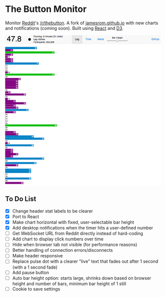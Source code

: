 # The Button Monitor
Monitor [Reddit](//www.reddit.com/)'s [/r/thebutton](//www.reddit.com/r/thebutton/). A fork of [jamesrom.github.io](//jamesrom.github.io) with new charts and notifications (coming soon). Built using [React](//facebook.github.io/react/) and [D3](//d3js.org).

![Screenshot](/screenshot.png?raw=true)

## To Do List
- [x] Change header stat labels to be clearer
- [x] Port to React
- [x] Make chart horizontal with fixed, user-selectable bar height
- [x] Add desktop notifications when the timer hits a user-defined number
- [ ] Get WebSocket URL from Reddit directly instead of hard-coding
- [ ] Add chart to display click numbers over time
- [ ] Hide when browser tab not visible (for performance reasons)
- [ ] Better handling of connection errors/disconnects
- [ ] Make header responsive
- [ ] Replace pulse dot with a clearer "live" text that fades out after 1 second (with a 1 second fade)
- [ ] Add pause button
- [ ] Auto bar height option: starts large, shrinks down based on browser height and number of bars, minimum bar height of 1 still
- [ ] Cookie to save settings